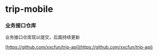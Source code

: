 # trip-mobile

### 业务接口仓库

业务接口仓库现以提交，后面持续更新

[https://github.com/xxcfun/trip-api](https://github.com/xxcfun/trip-api)
